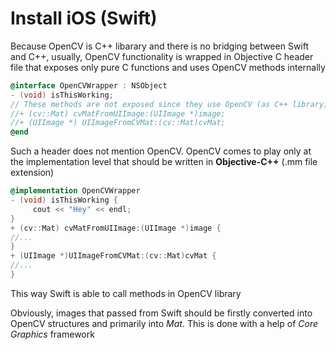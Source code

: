 # Install iOS (Swift)

Because OpenCV is C++ libarary and there is no bridging between Swift and C++, usually, OpenCV functionality is wrapped in Objective C header file that exposes only pure C functions and uses OpenCV methods internally
``` Objective-C
@interface OpenCVWrapper : NSObject
- (void) isThisWorking;
// These methods are not exposed since they use OpenCV (as C++ library)
//+ (cv::Mat) cvMatFromUIImage:(UIImage *)image;
//+ (UIImage *) UIImageFromCVMat:(cv::Mat)cvMat;
@end
```
Such a header does not mention OpenCV. OpenCV comes to play only at the implementation level that should be written in **Objective-C++** (.mm file extension)
``` Objective-C++
@implementation OpenCVWrapper
- (void) isThisWorking {
     cout << "Hey" << endl;
}
+ (cv::Mat) cvMatFromUIImage:(UIImage *)image {
//...
}
+ (UIImage *)UIImageFromCVMat:(cv::Mat)cvMat {
//...
}
```
This way Swift is able to call methods in OpenCV library

Obviously, images that passed from Swift should be firstly converted into OpenCV structures and primarily into *Mat*. This is done with a help of *Core Graphics* framework
